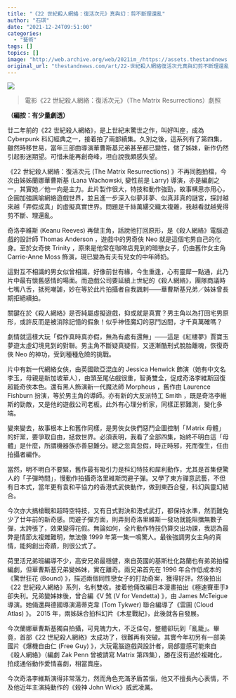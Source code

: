 ```yaml
---
title: "《22 世紀殺人網絡：復活次元》真與幻：剪不斷理還亂"
author: "石琪"
date: "2021-12-24T09:51:00"
categories:
  - "藝術"
tags: []
topics: []
image: "http://web.archive.org/web/2021im_/https://assets.thestandnews.com/media/photos/514151554461451454024325.png"
original_url: "thestandnews.com/art/22-世紀殺人網絡復活次元真與幻剪不斷理還亂"
---
```

![](http://web.archive.org/web/2021im_/https://assets.thestandnews.com/media/photos/514151554461451454024325.png)
> 電影《22 世紀殺人網絡：復活次元》（The Matrix Resurrections）劇照

**（編按：有少量劇透）**

廿二年前的《22 世紀殺人網絡》，是上世紀末驚世之作，叫好叫座，成為 Cyberpunk 科幻經典之一，接着拍了兩部續集。久別之後，這系列有了第四集，雖然時移世易，當年三部曲導演華曹斯基兄弟甚至都已變性，做了姊妹，新作仍然引起影迷期望。可惜未能再創奇峰，坦白說我頗感失望。

《22 世紀殺人網絡：復活次元 (The Matrix Resurrections) 》不再同胞拍檔，今次由姊姊蘭娜華曹斯基 (Lana Wachowski, 變性前是 Larry) 導演，亦是編劇之一，其實她／他一向是主力。此片製作很大，特技和動作強勁，故事構思亦用心，企圖加強諷喻網絡遊戲世界，並且進一步深入似夢非夢、似真非真的謎宮，探討越來越「弄假成真」的虛擬真實世界。問題是千絲萬縷交織太複雜，我越看就越覺得剪不斷、理還亂。

奇洛李維斯 (Keanu Reeves) 再做主角，話說他打回原形，是《殺人網絡》電腦遊戲的設計師 Thomas Anderson ，遊戲中的男奇俠 Neo 就是這個宅男自己的化身。至於女奇俠 Trinity ，原來是他常在咖啡店見到的暗戀女子，仍由舊作女主角 Carrie-Anne Moss 飾演，現已變為有夫有兒女的中年師奶。

這對互不相識的男女似曾相識，好像前世有緣，今生重逢，心有靈犀一點通，此乃片中最有懷舊感情的場面。而遊戲公司要延續上世紀的《殺人網絡》，團隊商議時七嘴八舌，抵死嘲謔，妙在等於此片拍攝者自我諷剌——華曹斯基兄弟／姊妹曾長期拒絕續拍。

關鍵在於《殺人網絡》是否純屬虛擬遊戲，抑或就是真實？男主角以為打回宅男原形，或許反而是被消除記憶的假象！似乎神怪魔幻的惡鬥凶間，才千真萬確嗎？

劇情就這樣大玩「假作真時真亦假，無為有處有還無」——這是《紅樓夢》賈寶玉夢遊太虛幻境見到的對聯。男主角不斷疑真疑假，又逐漸酷刑式脫胎離魂，恢復奇俠 Neo 的神功，受到種種危險的挑戰。

片中有新一代網絡女俠，由英國歐亞混血的 Jessica Henwick 飾演（她有中文名李玉，母親是新加坡華人），由頭至尾佔戲很重，智勇雙全，促成奇洛李維斯回復超能奇俠本色。還有黑人飾演新一代魔法師 Morpheus ，舊作由 Laurence Fishburn 扮演，等於男主角的導師。亦有新的大反派特工 Smith ，既是奇洛李維斯的勁敵，又是他的遊戲公司老板。此外有心理分析家，同樣正邪難測，變化多端。

變來變去，故事根本上和舊作同樣，是男俠女俠們惡鬥企圖控制「Ｍatrix 母體」的奸黨，要爭取自由，拯救世界。必須表明，我看了全部四集，始終不明白這「母體」是什麼，所謂機器族亦善惡難分。總之忽真忽假，時正時邪，死而復生，任由拍攝者編作。

當然，明不明白不要緊，舊作最有吸引力是科幻特技和犀利動作，尤其是首集便驚人的「子彈時間」，慢動作拍攝奇洛里維斯閃避子彈。又學了東方禪意武藝，不但有日本式，當年更有袁和平協力的香港式武俠動作，做到東西合璧，科幻與靈幻結合。

今次亦大搞槍戰和超時空特技，又有日式對決和港式武打，都保持水準，然而難免少了廿年前的新奇感。閃避子彈方面，則弄到奇洛里維斯一發功就能阻擋無數子彈，太誇張了，效果變得花假。無論如何，全片動作特技仍算交出功課，我認為最弊是情節太複雜難明，無法像 1999 年第一集一鳴驚人。最後強調男女主角的真情，能夠創出奇蹟，則很公式了。

荷里活兄弟班編導不少，高安兄弟最穩健，來自英國的基斯杜化路蘭也有弟弟拍檔編劇，但華曹斯基兄弟變姊妹，實在離奇。兩兄弟首先在 1996 年合作低成本的《驚世狂花 (Bound) 》，描述兩個同性戀女子的打劫奇案，獲得好評。然後拍出《22 世紀殺人網絡》系列，名利雙收。接着他倆改編日本漫畫拍出《極速賽車手》卻失利。兄弟變姊妹後，曾合編《V 煞 (V for Vendetta) 》，由 James McTeigue 導演。她倆還與德國導演湯蒂克韋 (Tom Tykwer) 聯合編導了《雲圖 (Cloud Atlas) 》。 2015 年，兩姊妹合拍科幻片《木星戰紀》，此後就各自發展。

今次蘭娜華曹斯基獨自拍攝，可見魄力大，不乏佳句，整體卻玩到「亂籠」。畢竟，首部《22 世紀殺人網絡》太成功了，很難再有突破。其實今年初另有一部美國片《爆機自由仁 (Free Guy) 》，大玩電腦遊戲與設計者，局部靈感可能來自《殺人網絡》（編劇 Zak Penn 曾被請寫 Matrix 第四集），勝在沒有過於複雜化，拍成通俗動作愛情喜劇，相當賣座。

今次奇洛李維斯演得非常落力，然而角色充滿矛盾苦惱，他又不擅長內心表情，不及他近年主演純動作的《殺神 John Wick》威武凌厲。